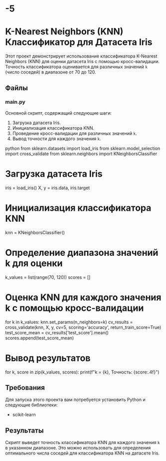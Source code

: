 # -5
# K-Nearest Neighbors (KNN) Классификатор для Датасета Iris

Этот проект демонстрирует использование классификатора K-Nearest Neighbors (KNN) для оценки датасета Iris с помощью кросс-валидации. Точность классификатора оценивается для различных значений `k` (число соседей) в диапазоне от 70 до 120.

## Файлы

### main.py
Основной скрипт, содержащий следующие шаги:
1. Загрузка датасета Iris.
2. Инициализация классификатора KNN.
3. Проведение кросс-валидации для различных значений `k`.
4. Вывод точности для каждого значения `k`.

python
from sklearn.datasets import load_iris
from sklearn.model_selection import cross_validate
from sklearn.neighbors import KNeighborsClassifier

# Загрузка датасета Iris
iris = load_iris()
X, y = iris.data, iris.target

# Инициализация классификатора KNN
knn = KNeighborsClassifier()

# Определение диапазона значений k для оценки
k_values = list(range(70, 120))
scores = []

# Оценка KNN для каждого значения k с помощью кросс-валидации
for k in k_values:
    knn.set_params(n_neighbors=k)
    cv_results = cross_validate(knn, X, y, cv=5, scoring='accuracy', return_train_score=True)
    test_score_mean = cv_results['test_score'].mean()
    scores.append(test_score_mean)

# Вывод результатов
for k, score in zip(k_values, scores):
    print(f"k = {k}, Точность: {score:.4f}")


## Требования

Для запуска этого проекта вам потребуется установить Python и следующие библиотеки:
- scikit-learn




## Результаты

Скрипт выведет точность классификатора KNN для каждого значения `k` в указанном диапазоне. Это можно использовать для определения оптимального числа соседей для классификатора KNN на датасете Iris.
